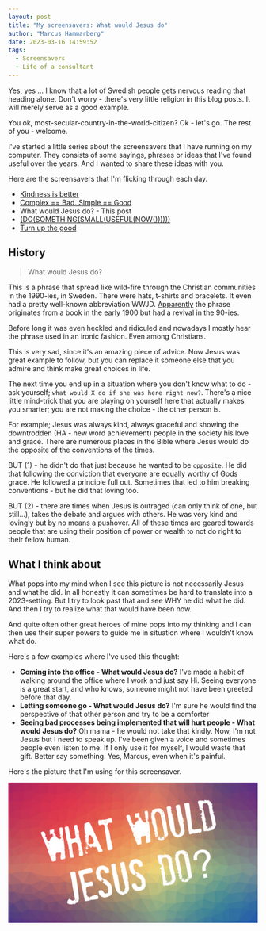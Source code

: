 ```yaml
---
layout: post
title: "My screensavers: What would Jesus do"
author: "Marcus Hammarberg"
date: 2023-03-16 14:59:52
tags:
  - Screensavers
  - Life of a consultant
---
```


Yes, yes ... I know that a lot of Swedish people gets nervous reading that heading alone. Don't worry - there's very little religion in this blog posts. It will merely serve as a good example.

You ok, most-secular-country-in-the-world-citizen? Ok - let's go. The rest of you - welcome.

I've started a little series about the screensavers that I have running on my computer. They consists of some sayings, phrases or ideas that I've found useful over the years. And I wanted to share these ideas with you.

Here are the screensavers that I'm flicking through each day.

- [Kindness is better](https://www.marcusoft.net/2023/03/my-screensavers-kindness-is-better.html)
- [Complex == Bad. Simple == Good](https://www.marcusoft.net/2023/03/my-screensavers-simple-good-complex-bad.html)
- What would Jesus do? - This post
- [(DO(SOMETHING(SMALL(USEFUL(NOW())))))](https://www.marcusoft.net/2023/03/screensavers-do-something-small-useful-now.html)
- [Turn up the good](https://www.marcusoft.net/2023/03/my-screensavers-turn-up-the-good.html)

<!-- excerpt-end -->

## History

> What would Jesus do?

This is a phrase that spread like wild-fire through the Christian communities in the 1990-ies, in Sweden. There were hats, t-shirts and bracelets. It even had a pretty well-known abbreviation WWJD. [Apparently](https://en.wikipedia.org/wiki/What_would_Jesus_do) the phrase originates from a book in the early 1900 but had a revival in the 90-ies.

Before long it was even heckled and ridiculed and nowadays I mostly hear the phrase used in an ironic fashion. Even among Christians.

This is very sad, since it's an amazing piece of advice. Now Jesus was great example to follow, but you can replace it someone else that you admire and think make great choices in life.

The next time you end up in a situation where you don't know what to do - ask yourself; `what would X do if she was here right now?`. There's a nice little mind-trick that you are playing on yourself here that actually makes you smarter; you are not making the choice - the other person is.

For example; Jesus was always kind, always graceful and showing the downtrodden (HA - new word achievement) people in the society his love and grace. There are numerous places in the Bible where Jesus would do the opposite of the conventions of the times.

BUT (1) - he didn't do that just because he wanted to be `opposite`. He did that following the conviction that everyone are equally worthy of Gods grace. He followed a principle full out. Sometimes that led to him breaking conventions - but he did that loving too.

BUT (2) - there are times when Jesus is outraged (can only think of one, but still...), takes the debate and argues with others. He was very kind and lovingly but by no means a pushover. All of these times are geared towards people that are using their position of power or wealth to not do right to their fellow human.

## What I think about

What pops into my mind when I see this picture is not necessarily Jesus and what he did. In all honestly it can sometimes be hard to translate into a 2023-setting. But I try to look past that and see WHY he did what he did. And then I try to realize what that would have been now.

And quite often other great heroes of mine pops into my thinking and I can then use their super powers to guide me in situation where I wouldn't know what do.

Here's a few examples where I've used this thought:

- **Coming into the office - What would Jesus do?** I've made a habit of walking around the office where I work and just say Hi. Seeing everyone is a great start, and who knows, someone might not have been greeted before that day.
- **Letting someone go - What would Jesus do?** I'm sure he would find the perspective of that other person and try to be a comforter
- **Seeing bad processes being implemented that will hurt people - What would Jesus do?** Oh mama - he would not take that kindly. Now, I'm not Jesus but I need to speak up. I've been given a voice and sometimes people even listen to me. If I only use it for myself, I would waste that gift. Better say something. Yes, Marcus, even when it's painful.

Here's the picture that I'm using for this screensaver.

![Kindness is better](/img/backgrounds.001.png)
